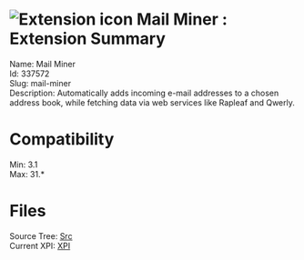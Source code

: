# ![Extension icon](https://addons.thunderbird.net/static/img/addon-icons/dictionary-64.png) Mail Miner : Extension Summary

Name: Mail Miner  
Id: 337572  
Slug: mail-miner  
Description: Automatically adds incoming e-mail addresses to a chosen address book, while fetching data via web services like Rapleaf and Qwerly.
  

# Compatibility
Min: 3.1  
Max: 31.*  

# Files

Source Tree: [Src](C:/Dev/Thunderbird/ThunderKdB/xall/xOther/337572-mail-miner/src)  
Current XPI: [XPI](C:/Dev/Thunderbird/ThunderKdB/xall/xOther/337572-mail-miner/xpi)  



